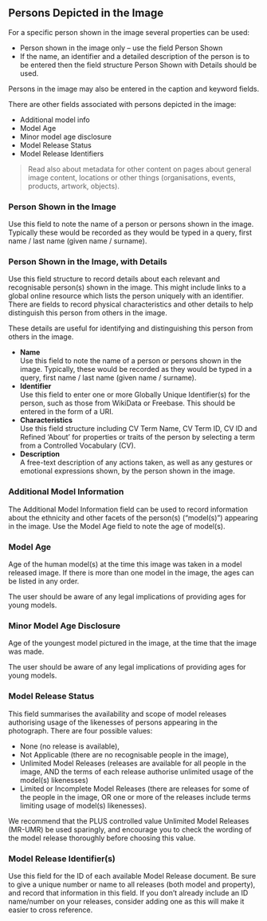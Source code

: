## Persons Depicted in the Image
For a specific person shown in the image several properties can be used:
* Person shown in the image only – use the field Person Shown
* If the name, an identifier and a detailed description of the person is to be entered then the field structure Person Shown with Details should be used.

Persons in the image may also be entered in the caption and keyword fields.

There are other fields associated with persons depicted in the image:
* Additional model info
* Model Age
* Minor model age disclosure
* Model Release Status
* Model Release Identifiers
 > Read also about metadata for other content on pages about general image content,  locations or other things (organisations, events, products, artwork, objects).

### Person Shown in the Image
Use this field to note the name of a person or persons shown in the image. Typically these would be recorded as they would be typed in a query, first name / last name (given name / surname).

### Person Shown in the Image, with Details
Use this field structure to record details about each relevant and recognisable person(s) shown in the image. This might include links to a global online resource which lists the person uniquely with an identifier.  There are fields to record physical characteristics and other details to help distinguish this person from others in the image.

These details are useful for identifying and distinguishing this person from others in the image.

* **Name**\
Use this field to note the name of a person or persons shown in the image. Typically, these would be recorded as they would be typed in a query, first name / last name (given name / surname).
* **Identifier**\
Use this field to enter one or more Globally Unique Identifier(s) for the person, such as those from WikiData or Freebase. This should be entered in the form of a URI.
* **Characteristics**\
Use this field structure including CV Term Name, CV Term ID, CV ID and Refined ‘About’ for properties or traits of the person by selecting a term from a Controlled Vocabulary (CV).
* **Description**\
A free-text description of any actions taken, as well as any gestures or emotional expressions shown, by the person shown in the image.

### Additional Model Information
The Additional Model Information field can be used to record information about the ethnicity and other facets of the person(s) (“model(s)”) appearing in the image. Use the Model Age field to note the age of model(s).

### Model Age
Age of the human model(s) at the time this image was taken in a model released image. If there is more than one model in the image, the ages can be listed in any order.

The user should be aware of any legal implications of providing ages for young models.

### Minor Model Age Disclosure

Age of the youngest model pictured in the image, at the time that the image was made.

The user should be aware of any legal implications of providing ages for young models.

### Model Release Status
This field summarises the availability and scope of model releases authorising usage of the likenesses of persons appearing in the photograph. There are four possible values:
* None (no release is available),
* Not Applicable (there are no recognisable people in the image),
* Unlimited Model Releases (releases are available for all people in the image, AND the terms of each release authorise unlimited usage of the model(s) likenesses)
* Limited or Incomplete Model Releases (there are releases for some of the people in the image, OR one or more of the releases include terms limiting usage of model(s) likenesses).

We recommend that the PLUS controlled value Unlimited Model Releases (MR-UMR) be used sparingly, and encourage you to check the wording of the model release thoroughly before choosing this value.

### Model Release Identifier(s)
Use this field for the ID of each available Model Release document. Be sure to give a unique number or name to all releases (both model and property), and record that information in this field. If you don’t already include an ID name/number on your releases, consider adding one as this will make it easier to cross reference.
